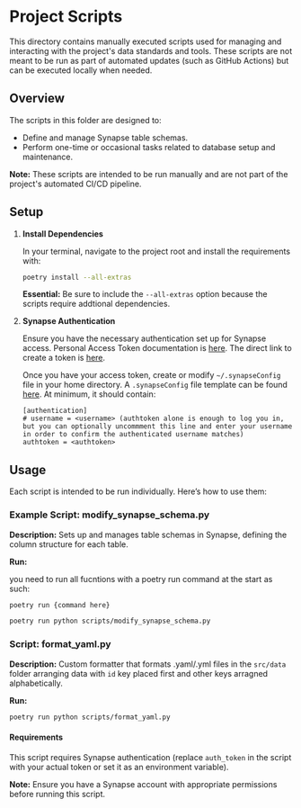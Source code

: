 # Project Scripts

This directory contains manually executed scripts used for managing and interacting with the project's data standards and tools. These scripts are not meant to be run as part of automated updates (such as GitHub Actions) but can be executed locally when needed.

## Overview

The scripts in this folder are designed to:

- Define and manage Synapse table schemas.
- Perform one-time or occasional tasks related to database setup and maintenance.

**Note:** These scripts are intended to be run manually and are not part of the project's automated CI/CD pipeline.

## Setup

1. **Install Dependencies**

   In your terminal, navigate to the project root and install the requirements with:

   ```bash
   poetry install --all-extras
   ```

   **Essential:** Be sure to include the `--all-extras` option because the scripts require addtional dependencies.

2. **Synapse Authentication**

   Ensure you have the necessary authentication set up for Synapse access. Personal Access Token documentation is
   [here](https://help.synapse.org/docs/Managing-Your-Account.2055405596.html#ManagingYourAccount-PersonalAccessTokens).
   The direct link to create a token is [here](https://accounts.synapse.org/authenticated/personalaccesstokens).

   Once you have your access token, create or modify `~/.synapseConfig` file in your home directory.
   A `.synapseConfig` file template can be found [here](https://help.synapse.org/docs/Client-Configuration.1985446156.html).
   At minimum, it should contain:

   ```shell
   [authentication]
   # username = <username> (authtoken alone is enough to log you in, but you can optionally uncommment this line and enter your username in order to confirm the authenticated username matches)
   authtoken = <authtoken>
   ```

## Usage

Each script is intended to be run individually. Here’s how to use them:

### Example Script: modify_synapse_schema.py

**Description:** Sets up and manages table schemas in Synapse, defining the column structure for each table.

**Run:**

you need to run all fucntions with a poetry run command at the start as such:

```bash
poetry run {command here}
```

```bash
poetry run python scripts/modify_synapse_schema.py
```

### Script: format_yaml.py

**Description:** Custom formatter that formats .yaml/.yml files in the `src/data` folder arranging data with `id` key placed first and other keys arragned alphabetically.

**Run:**

```bash
poetry run python scripts/format_yaml.py
```

#### Requirements

This script requires Synapse authentication (replace `auth_token` in the script with your actual token or set it as an environment variable).

**Note:** Ensure you have a Synapse account with appropriate permissions before running this script.
